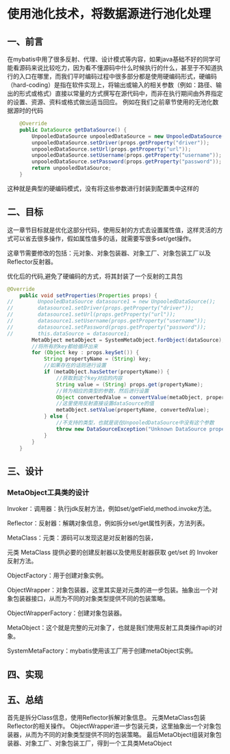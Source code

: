 # 使用池化技术，将数据源进行池化处理
## 一、前言
在mybatis中用了很多反射、代理、设计模式等内容，如果java基础不好的同学可能看源码来说比较吃力，因为看不懂源码中什么时候执行的什么，甚至于不知道执行的入口在哪里，而我们平时编码过程中很多部分都是使用硬编码形式，硬编码（hard-coding）是指在软件实现上，将输出或输入的相关参数（例如：路径、输出的形式或格式）直接以常量的方式撰写在源代码中，而非在执行期间由外界指定的设置、资源、资料或格式做出适当回应。
例如在我们之前章节使用的无池化数据源时的代码
```java
    @Override
    public DataSource getDataSource() {
        UnpooledDataSource unpooledDataSource = new UnpooledDataSource();
        unpooledDataSource.setDriver(props.getProperty("driver"));
        unpooledDataSource.setUrl(props.getProperty("url"));
        unpooledDataSource.setUsername(props.getProperty("username"));
        unpooledDataSource.setPassword(props.getProperty("password"));
        return unpooledDataSource;
    }
```
这种就是典型的硬编码模式，没有将这些参数进行封装到配置类中这样的
## 二、目标
这一章节目标就是优化这部分代码，使用反射的方式去设置属性值，这样灵活的方式可以省去很多操作，假如属性值多的话，就需要写很多set/get操作。

这章节需要修改的包括：元对象、对象包装器、对象工厂、对象包装工厂以及Reflector反射器。

优化后的代码,避免了硬编码的方式，将其封装了一个反射的工具包

```java
@Override
    public void setProperties(Properties props) {
//        UnpooledDataSource datasource1 = new UnpooledDataSource();
//        datasource1.setDriver(props.getProperty("driver"));
//        datasource1.setUrl(props.getProperty("url"));
//        datasource1.setUsername(props.getProperty("username"));
//        datasource1.setPassword(props.getProperty("password"));
//        this.dataSource = datasource1;
        MetaObject metaObject = SystemMetaObject.forObject(dataSource);
        //将所有的key都给循环出来
        for (Object key : props.keySet()) {
            String propertyName = (String) key;
            //如果存在的话则进行设置
            if (metaObject.hasSetter(propertyName)) {
                //获取到这个key对应的内容
                String value = (String) props.get(propertyName);
                //转为相应的类型的参数，然后进行设置
                Object convertedValue = convertValue(metaObject, propertyName, value);
                //这里使用反射直接设置dataSource的值
                metaObject.setValue(propertyName, convertedValue);
            } else {
                //不支持的类型，也就是说在UnpooledDataSource中没有这个参数
                throw new DataSourceException("Unknown DataSource property: " + propertyName);
            }
        }
    }
```



## 三、设计

### MetaObject工具类的设计 

Invoker：调用器：执行jdk反射方法，例如set/getField,method.invoke方法。 

Reflector：反射器：解耦对象信息，例如拆分set/get属性列表，方法列表。 

MetaClass：元类：源码可以发现这是对反射器的包装，

元类 MetaClass 提供必要的创建反射器以及使用反射器获取 get/set 的 Invoker 反射方法。

 ObjectFactory：用于创建对象实例。 

ObjectWrapper：对象包装器，这里其实是对元类的进一步包装。抽象出一个对象包装器接口，从而为不同的对象类型提供不同的包装策略。 

ObjectWrapperFactory：创建对象包装器。

 MetaObject：这个就是完整的元对象了，也就是我们使用反射工具类操作api的对象。

 SystemMetaFactory：mybatis使用该工厂用于创建metaObject实例。

## 四、实现



## 五、总结

首先是拆分Class信息，使用Reflector拆解对象信息。 元类MetaClass包装Reflector的相关操作。 ObjectWrapper进一步包装元类，这里抽象出一个对象包装器，从而为不同的对象类型提供不同的包装策略。 最后MetaObject组装对象包装器、对象工厂、对象包装工厂，得到一个工具类MetaObject

